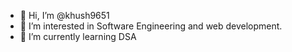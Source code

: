 - 👋 Hi, I’m @khush9651
- 👀 I’m interested in Software Engineering and web development.
- 🌱 I’m currently learning DSA
